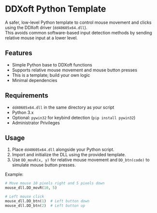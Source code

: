 # DDXoft Python Template

A safer, low-level Python template to control mouse movement and clicks using the DDXoft driver (`dd40605x64.dll`).  
This avoids common software-based input detection methods by sending relative mouse input at a lower level.

## Features

- Simple Python base to DDXoft functions  
- Supports relative mouse movement and mouse button presses  
- This is a template; build your own logic 
- Minimal dependencies  

## Requirements

- `dd40605x64.dll` in the same directory as your script  
- Python 3.x  
- Optional: `pywin32` for keybind detection (`pip install pywin32`)
- Administrator Privileges

## Usage

1. Place `dd40605x64.dll` alongside your Python script.  
2. Import and initialize the DLL using the provided template.  
3. Use `DD_movR(x, y)` for relative mouse movement and `DD_btn(code)` to simulate mouse button presses.

Example:
```python
# Move mouse 10 pixels right and 5 pixels down
mouse_dll.DD_movR(10, 5)

# Left mouse click
mouse_dll.DD_btn(1)  # Left button down
mouse_dll.DD_btn(2)  # Left button up
